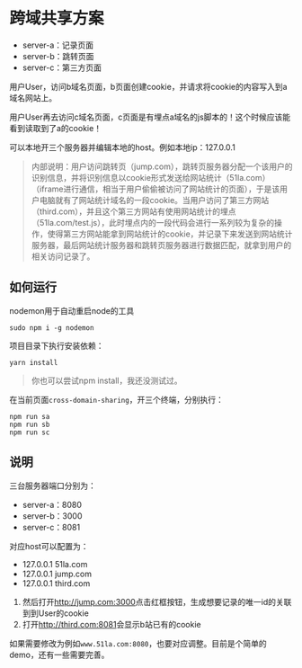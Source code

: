 # 跨域共享方案

* server-a：记录页面
* server-b：跳转页面
* server-c：第三方页面

用户User，访问b域名页面，b页面创建cookie，并请求将cookie的内容写入到a域名网站上。

用户User再去访问c域名页面，c页面是有埋点a域名的js脚本的！这个时候应该能看到读取到了a的cookie！

可以本地开三个服务器并编辑本地的host。例如本地ip：127.0.0.1

> 内部说明：用户访问跳转页（jump.com），跳转页服务器分配一个该用户的识别信息，并将识别信息以cookie形式发送给网站统计（51la.com）（iframe进行通信，相当于用户偷偷被访问了网站统计的页面），于是该用户电脑就有了网站统计域名的一段cookie。当用户访问了第三方网站（third.com），并且这个第三方网站有使用网站统计的埋点（51la.com/test.js），此时埋点内的一段代码会进行一系列较为复杂的操作，使得第三方网站能拿到网站统计的cookie，并记录下来发送到网站统计服务器，最后网站统计服务器和跳转页服务器进行数据匹配，就拿到用户的相关访问记录了。

## 如何运行

nodemon用于自动重启node的工具

```
sudo npm i -g nodemon
```

项目目录下执行安装依赖：

```
yarn install
```

> 你也可以尝试npm install，我还没测试过。

在当前页面`cross-domain-sharing`，开三个终端，分别执行：

```
npm run sa
npm run sb
npm run sc
```

## 说明

三台服务器端口分别为：

* server-a：8080
* server-b：3000
* server-c：8081

对应host可以配置为：

* 127.0.0.1 51la.com
* 127.0.0.1 jump.com
* 127.0.0.1 third.com

1. 然后打开<http://jump.com:3000>点击红框按钮，生成想要记录的唯一id的关联到到User的cookie
2. 打开<http://third.com:8081>会显示b站已有的cookie


如果需要修改为例如`www.51la.com:8080`，也要对应调整。目前是个简单的demo，还有一些需要完善。